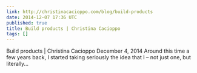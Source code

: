 ```yaml
---
link: http://christinacacioppo.com/blog/build-products
date: 2014-12-07 17:36 UTC
published: true
title: Build products | Christina Cacioppo
tags: []
---
```


Build products | Christina Cacioppo December 4, 2014 Around this time a few years back, I started taking seriously the idea that I – not just one, but literally…

